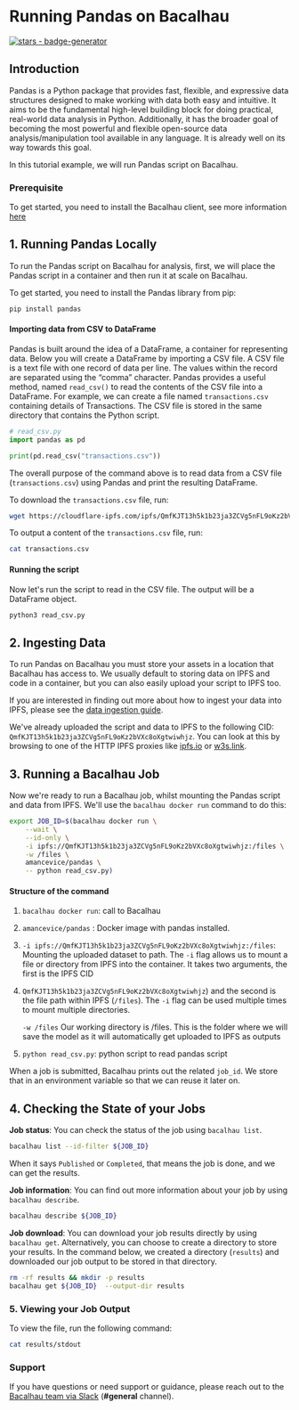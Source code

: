 # Running Pandas on Bacalhau

[![stars - badge-generator](https://camo.githubusercontent.com/d36cf6e63d7879c81bbb14c407e4fc205542189b61b546272816c711ead2a8cd/68747470733a2f2f696d672e736869656c64732e696f2f6769746875622f73746172732f626163616c6861752d70726f6a6563742f626163616c6861753f7374796c653d736f6369616c)](https://github.com/bacalhau-project/bacalhau)

## Introduction

Pandas is a Python package that provides fast, flexible, and expressive data structures designed to make working with data both easy and intuitive. It aims to be the fundamental high-level building block for doing practical, real-world data analysis in Python. Additionally, it has the broader goal of becoming the most powerful and flexible open-source data analysis/manipulation tool available in any language. It is already well on its way towards this goal.

In this tutorial example, we will run Pandas script on Bacalhau.

### Prerequisite

To get started, you need to install the Bacalhau client, see more information [here](../../../getting-started/installation.md)

## 1. Running Pandas Locally

To run the Pandas script on Bacalhau for analysis, first, we will place the Pandas script in a container and then run it at scale on Bacalhau.

To get started, you need to install the Pandas library from pip:

```bash
pip install pandas
```

#### Importing data from CSV to DataFrame

Pandas is built around the idea of a DataFrame, a container for representing data. Below you will create a DataFrame by importing a CSV file. A CSV file is a text file with one record of data per line. The values within the record are separated using the “comma” character. Pandas provides a useful method, named `read_csv()` to read the contents of the CSV file into a DataFrame. For example, we can create a file named `transactions.csv` containing details of Transactions. The CSV file is stored in the same directory that contains the Python script.

```python
# read_csv.py
import pandas as pd

print(pd.read_csv("transactions.csv"))
```

The overall purpose of the command above is to read data from a CSV file (`transactions.csv`) using Pandas and print the resulting DataFrame.

To download the `transactions.csv` file, run:

```bash
wget https://cloudflare-ipfs.com/ipfs/QmfKJT13h5k1b23ja3ZCVg5nFL9oKz2bVXc8oXgtwiwhjz/transactions.csv
```

To output a content of the `transactions.csv` file, run:

```bash
cat transactions.csv
```

#### Running the script

Now let's run the script to read in the CSV file. The output will be a DataFrame object.

```bash
python3 read_csv.py
```

## 2. Ingesting Data

To run Pandas on Bacalhau you must store your assets in a location that Bacalhau has access to. We usually default to storing data on IPFS and code in a container, but you can also easily upload your script to IPFS too.

If you are interested in finding out more about how to ingest your data into IPFS, please see the [data ingestion guide](../../data-ingestion/).

We've already uploaded the script and data to IPFS to the following CID: `QmfKJT13h5k1b23ja3ZCVg5nFL9oKz2bVXc8oXgtwiwhjz`. You can look at this by browsing to one of the HTTP IPFS proxies like [ipfs.io](https://cloudflare-ipfs.com/ipfs/QmfKJT13h5k1b23ja3ZCVg5nFL9oKz2bVXc8oXgtwiwhjz/) or [w3s.link](https://github.com/web3-storage/w3link).

## 3. Running a Bacalhau Job

Now we're ready to run a Bacalhau job, whilst mounting the Pandas script and data from IPFS. We'll use the `bacalhau docker run` command to do this:

```bash
export JOB_ID=$(bacalhau docker run \
    --wait \
    --id-only \
    -i ipfs://QmfKJT13h5k1b23ja3ZCVg5nFL9oKz2bVXc8oXgtwiwhjz:/files \
    -w /files \
    amancevice/pandas \
    -- python read_csv.py)
```

#### Structure of the command

1. `bacalhau docker run`: call to Bacalhau
2. `amancevice/pandas` : Docker image with pandas installed.
3. `-i ipfs://QmfKJT13h5k1b23ja3ZCVg5nFL9oKz2bVXc8oXgtwiwhjz:/files`: Mounting the uploaded dataset to path. The `-i` flag allows us to mount a file or directory from IPFS into the container. It takes two arguments, the first is the IPFS CID&#x20;
4.  `QmfKJT13h5k1b23ja3ZCVg5nFL9oKz2bVXc8oXgtwiwhjz`) and the second is the file path within IPFS (`/files`). The `-i` flag can be used multiple times to mount multiple directories.

    `-w /files` Our working directory is /files. This is the folder where we will save the model as it will automatically get uploaded to IPFS as outputs
5. `python read_csv.py`: python script to read pandas script

When a job is submitted, Bacalhau prints out the related `job_id`. We store that in an environment variable so that we can reuse it later on.

## 4. Checking the State of your Jobs

**Job status**: You can check the status of the job using `bacalhau list`.

```bash
bacalhau list --id-filter ${JOB_ID}
```

When it says `Published` or `Completed`, that means the job is done, and we can get the results.

**Job information**: You can find out more information about your job by using `bacalhau describe`.

```bash
bacalhau describe ${JOB_ID}
```

**Job download**: You can download your job results directly by using `bacalhau get`. Alternatively, you can choose to create a directory to store your results. In the command below, we created a directory (`results`) and downloaded our job output to be stored in that directory.

```bash
rm -rf results && mkdir -p results
bacalhau get ${JOB_ID}  --output-dir results
```

### 5. Viewing your Job Output

To view the file, run the following command:

```bash
cat results/stdout
```

### Support

If you have questions or need support or guidance, please reach out to the [Bacalhau team via Slack](https://bacalhauproject.slack.com/ssb/redirect) (**#general** channel).

